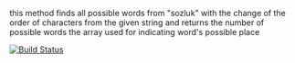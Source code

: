 this method finds all possible words from "sozluk" with the change of the order of characters
from the given string and returns the number of possible words
the array used for indicating word's possible place

[![Build Status](https://travis-ci.com/elifnurafsar/myDemoApp.svg?branch=master)](https://travis-ci.com/elifnurafsar/myDemoApp)